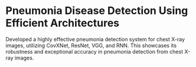 # Pneumonia Disease Detection Using Efficient Architectures
Developed a highly effective pneumonia detection system for chest X-ray images, utilizing CovXNet, ResNet, VGG, and RNN.
This showcases its robustness and exceptional accuracy in pneumonia detection from chest X-ray images.
